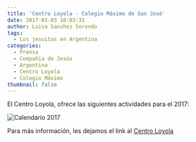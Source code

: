 ```yaml
---
title: 'Centro Loyola - Colegio Máximo de San José'
date: 2017-03-03 10:03:31
author: Luisa Sanchez Sorondo
tags:
  - Los jesuitas en Argentina
categories:
  - Prensa
  - Compañía de Jesús
  - Argentina
  - Centro Loyola
  - Colegio Máximo
thumbnail: false
---
```


El Centro Loyola, ofrece las siguientes actividades para el 2017:

![Calendario 2017](http://www.centroloyola.com.ar/images/stories/Centro_Loyola_2017_ok.jpg)



Para más información, les dejamos el link al [Centro Loyola](http://www.centroloyola.com.ar/)
